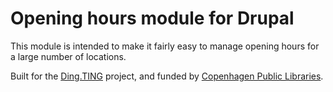 Opening hours module for Drupal
===============================

This module is intended to make it fairly easy to manage opening hours
for a large number of locations.

Built for the [Ding.TING][] project, and funded by [Copenhagen Public
Libraries][KKB].

[Ding.TING]: http://ting.dk/
[KKB]: http://bibliotek.kk.dk/node/272

